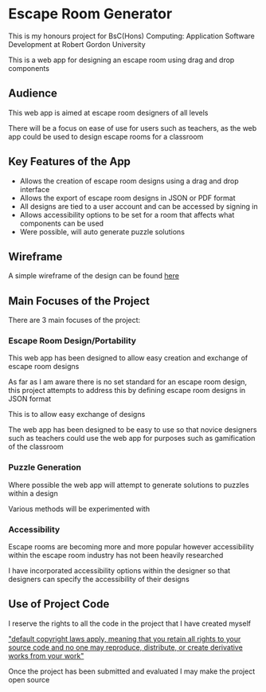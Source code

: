 # Escape Room Generator
This is my honours project for BsC(Hons) Computing: Application Software Development at Robert Gordon University  

This is a web app for designing an escape room using drag and drop components
## Audience 
This web app is aimed at escape room designers of all levels  

There will be a focus on ease of use for users such as teachers, as the web app could be used to design escape rooms for a classroom
## Key Features of the App 
- Allows the creation of escape room designs using a drag and drop interface 
- Allows the export of escape room designs in JSON or PDF format 
- All designs are tied to a user account and can be accessed by signing in 
- Allows accessibility options to be set for a room that affects what components can be used 
- Were possible, will auto generate puzzle solutions 
## Wireframe 
A simple wireframe of the design can be found [here](https://ninjamock.com/s/KCMW2Tx)
## Main Focuses of the Project 
There are 3 main focuses of the project: 
### Escape Room Design/Portability 
This web app has been designed to allow easy creation and exchange of escape room designs  

As far as I am aware there is no set standard for an escape room design, this project attempts to address this by defining escape room designs in JSON format  

This is to allow easy exchange of designs  

The web app has been designed to be easy to use so that novice designers such as teachers could use the web app for purposes such as gamification of the classroom 
### Puzzle Generation 
Where possible the web app will attempt to generate solutions to puzzles within a design  

Various methods will be experimented with 
### Accessibility 
Escape rooms are becoming more and more popular however accessibility within the escape room industry has not been heavily researched   

I have incorporated accessibility options within the designer so that designers can specify the accessibility of their designs 
## Use of Project Code 
I reserve the rights to all the code in the project that I have created myself  

["default copyright laws apply, meaning that you retain all rights to your source code and no one may reproduce, distribute, or create derivative works from your work"](https://help.github.com/articles/licensing-a-repository/)  

Once the project has been submitted and evaluated I may make the project open source 
